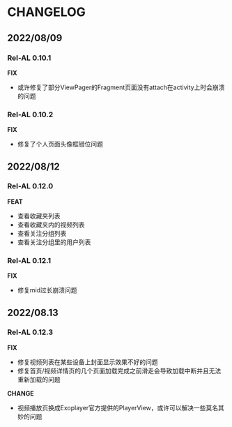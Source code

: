 # CHANGELOG
## 2022/08/09 
### Rel-AL 0.10.1
**FIX**
- 或许修复了部分ViewPager的Fragment页面没有attach在activity上时会崩溃的问题
### Rel-AL 0.10.2
**FIX**
- 修复了个人页面头像框错位问题
## 2022/08/12
### Rel-AL 0.12.0
**FEAT**
- 查看收藏夹列表
- 查看收藏夹内的视频列表
- 查看关注分组列表
- 查看关注分组里的用户列表
### Rel-AL 0.12.1
**FIX**
- 修复mid过长崩溃问题
## 2022/08.13
### Rel-AL 0.12.3
**FIX**
- 修复视频列表在某些设备上封面显示效果不好的问题
- 修复首页/视频详情页的几个页面加载完成之前滑走会导致加载中断并且无法重新加载的问题

**CHANGE**
- 视频播放页换成Exoplayer官方提供的PlayerView，或许可以解决一些莫名其妙的问题
